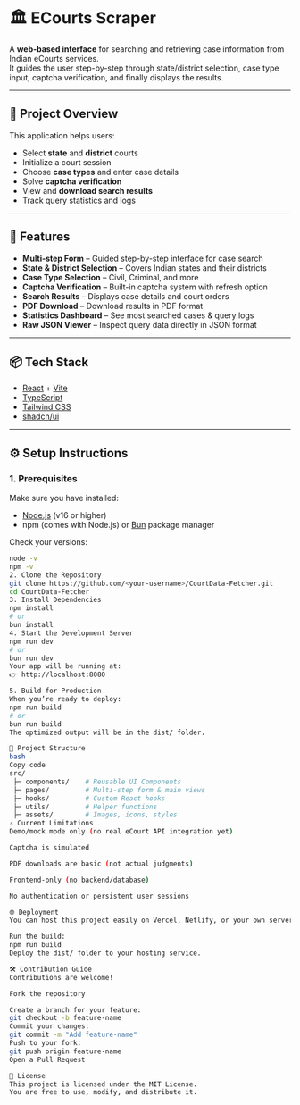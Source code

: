 # 🏛️ ECourts Scraper

A **web-based interface** for searching and retrieving case information from Indian eCourts services.  
It guides the user step-by-step through state/district selection, case type input, captcha verification, and finally displays the results.

---

## 📌 Project Overview

This application helps users:

- Select **state** and **district** courts  
- Initialize a court session  
- Choose **case types** and enter case details  
- Solve **captcha verification**  
- View and **download search results**  
- Track query statistics and logs  

---

## 🚀 Features

- **Multi-step Form** – Guided step-by-step interface for case search  
- **State & District Selection** – Covers Indian states and their districts  
- **Case Type Selection** – Civil, Criminal, and more  
- **Captcha Verification** – Built-in captcha system with refresh option  
- **Search Results** – Displays case details and court orders  
- **PDF Download** – Download results in PDF format  
- **Statistics Dashboard** – See most searched cases & query logs  
- **Raw JSON Viewer** – Inspect query data directly in JSON format  

---

## 📦 Tech Stack

- [React](https://react.dev/) + [Vite](https://vitejs.dev/)  
- [TypeScript](https://www.typescriptlang.org/)  
- [Tailwind CSS](https://tailwindcss.com/)  
- [shadcn/ui](https://ui.shadcn.com/)  

---

## ⚙️ Setup Instructions

### 1. Prerequisites
Make sure you have installed:
- [Node.js](https://nodejs.org/) (v16 or higher)  
- npm (comes with Node.js) or [Bun](https://bun.sh/) package manager  

Check your versions:
```bash
node -v
npm -v
2. Clone the Repository
git clone https://github.com/<your-username>/CourtData-Fetcher.git
cd CourtData-Fetcher
3. Install Dependencies
npm install
# or
bun install
4. Start the Development Server
npm run dev
# or
bun run dev
Your app will be running at:
👉 http://localhost:8080

5. Build for Production
When you’re ready to deploy:
npm run build
# or
bun run build
The optimized output will be in the dist/ folder.

📂 Project Structure
bash
Copy code
src/
 ├─ components/    # Reusable UI Components
 ├─ pages/         # Multi-step form & main views
 ├─ hooks/         # Custom React hooks
 ├─ utils/         # Helper functions
 ├─ assets/        # Images, icons, styles
⚠️ Current Limitations
Demo/mock mode only (no real eCourt API integration yet)

Captcha is simulated

PDF downloads are basic (not actual judgments)

Frontend-only (no backend/database)

No authentication or persistent user sessions

🌐 Deployment
You can host this project easily on Vercel, Netlify, or your own server.

Run the build:
npm run build
Deploy the dist/ folder to your hosting service.

🛠️ Contribution Guide
Contributions are welcome!

Fork the repository

Create a branch for your feature:
git checkout -b feature-name
Commit your changes:
git commit -m "Add feature-name"
Push to your fork:
git push origin feature-name
Open a Pull Request

📜 License
This project is licensed under the MIT License.
You are free to use, modify, and distribute it.
